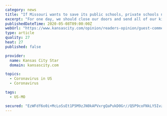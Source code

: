 ```yaml
---
category: news
title: "If Missouri wants to save its public schools, private schools need coronavirus aid, too"
excerpt: "For one day, we should close our doors and send all of our kids back to the public schools they’re assigned to. When their classrooms got overwhelmed, they’d recognize the service we provide the community and maybe try to help us out."
publishedDateTime: 2020-05-08T09:00:00Z
webUrl: "https://www.kansascity.com/opinion/readers-opinion/guest-commentary/article242576366.html"
type: article
quality: 27
heat: 27
published: false

provider:
  name: Kansas City Star
  domain: kansascity.com

topics:
  - Coronavirus in US
  - Coronavirus

tags:
  - US-MO

secured: "EzWFdf6o0i+McLoSsEt1P5M9zJN0kAPVxrgQaPukD0Gr//Q5P9coFNkLY5Ivz2E1sXJ3Mjg3t6Jo3YpDzNwQwQ+i0q5H2NEXOdrRFbth/SWAp/Fkzw300tSC372QihpKrrVw2eA7OMPLY49rK3oTvPV9I3ZtJtDoFBPLIxyjtbcIIIj2+Bsd6zW5iQ9bCfgmHwosRxB6CbSTzsXzkSeQPRQg+IiWUzNutVGspeVby7h2O4FUDqAkqP9JonyLsPOPqu4E/TrtoGuwbVnY7aby33Aq3fm2dHloRG9X8DO46mkpegLvUg2BS/Mc6iCHZifDl+JKwjm9HHX6tvmbEQHCZYG1rHtjZ1zWNGTZ9b728x1KojGkr+flJldyfT7K3PYjsM35B85y1Di+Vvk9SwMxrGk9NSZ+u6HA7mC7yTZ6A3Wb9D+xobnPctE2MqL1m/858SRhFFMhcXOEuJSeX6Gbel+GGU4+HJe2O/TXAwI9yN4=;3oECrst5e7yrEKfgBqaSZg=="
---
```


